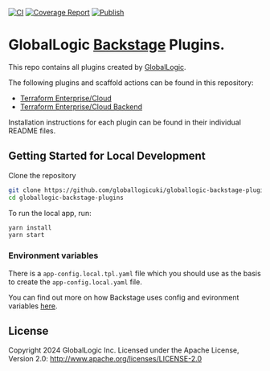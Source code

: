 [![CI](https://github.com/globallogicuki/globallogic-backstage-plugins/actions/workflows/ci.yml/badge.svg)](https://github.com/globallogicuki/globallogic-backstage-plugins/actions/workflows/ci.yml) [![Coverage Report](https://github.com/globallogicuki/globallogic-backstage-plugins/actions/workflows/testCoverage.yml/badge.svg)](https://github.com/globallogicuki/globallogic-backstage-plugins/actions/workflows/testCoverage.yml) [![Publish](https://github.com/globallogicuki/globallogic-backstage-plugins/actions/workflows/publish.yml/badge.svg)](https://github.com/globallogicuki/globallogic-backstage-plugins/actions/workflows/publish.yml)

# GlobalLogic [Backstage](https://backstage.io) Plugins.

This repo contains all plugins created by [GlobalLogic](https://www.globallogic.com/).

The following plugins and scaffold actions can be found in this repository:

- [Terraform Enterprise/Cloud](https://www.npmjs.com/package/@globallogicuki/backstage-plugin-terraform)
- [Terraform Enterprise/Cloud Backend](https://www.npmjs.com/package/@globallogicuki/backstage-plugin-terraform-backend)

Installation instructions for each plugin can be found in their individual README files.

## Getting Started for Local Development

Clone the repository

```sh
git clone https://github.com/globallogicuki/globallogic-backstage-plugins.git
cd globallogic-backstage-plugins
```

To run the local app, run:

```sh
yarn install
yarn start
```

### Environment variables

There is a `app-config.local.tpl.yaml` file which you should use as the basis to create the `app-config.local.yaml` file.

You can find out more on how Backstage uses config and evironment variables [here](https://backstage.io/docs/conf/).

## License

Copyright 2024 GlobalLogic Inc. Licensed under the Apache License, Version 2.0: <http://www.apache.org/licenses/LICENSE-2.0>
